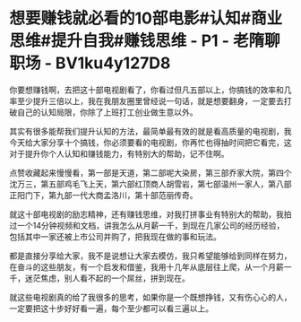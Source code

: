 # 想要赚钱就必看的10部电影#认知#商业思维#提升自我#赚钱思维 - P1 - 老隋聊职场 - BV1ku4y127D8

你要想赚钱啊，去把这十部电视剧看了，你看过但凡五部以上，你搞钱的效率和几率至少提升三倍以上，我在我朋友圈里曾经说一句话，就是想要翻身，一定要去打破自己的认知局限，你除了上班打工创业做生意以外。

其实有很多能帮我们提升认知的方法，最简单最有效的就是看高质量的电视剧，我今天给大家分享十个搞钱，你必须要看的电视剧，你再忙也得抽时间把它看完，这对于提升你个人认知和赚钱能力，有特别大的帮助，记不住啊。

点赞收藏起来慢慢看，第一部是天道，第二部呢大染房，第三部乔家大院，第四个沈万三，第五部鸡毛飞上天，第六部红顶商人胡雪岩，第七部温州一家人，第八部正阳门下，第九部一代大商孟洛川，第十部范丽传奇。

就这十部电视剧的励志精神，还有赚钱思维，对我打拼事业有特别大的帮助，我拍过一个14分钟视频和文档，讲我怎么从月薪一千，到现在几家公司的经历经验，包括其中一家还被上市公司并购了，把我现在做的事和玩法。

都是直接分享给大家，我不是说想让大家去模仿，我只希望能够给到同样在努力，在奋斗的这些朋友，有一个启发和借鉴，我用十几年从底层往上爬，从一个月薪一千，迷茫焦虑，别人看不起的一个屌丝，拼到现在。

就这些电视剧真的给了我很多的思考，如果你是一个既想挣钱，又有伤心心的人，一定要把这十步好好看一遍，每个至少都可以看三遍以上。

